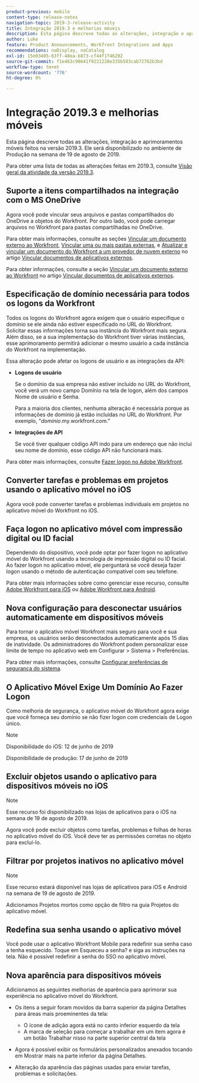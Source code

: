 ```yaml
---
product-previous: mobile
content-type: release-notes
navigation-topic: 2019-3-release-activity
title: Integração 2019.3 e melhorias móveis
description: Esta página descreve todas as alterações, integração e aprimoramentos móveis feitos na versão 2019.3. Ele será disponibilizado no ambiente de Produção na semana de 19 de agosto de 2019.
author: Luke
feature: Product Announcements, Workfront Integrations and Apps
recommendations: noDisplay, noCatalog
exl-id: 15e03405-63ff-48ea-b873-cf44f1f46282
source-git-commit: f1e463c90641f9221228e335b583cab72762b3bd
workflow-type: tm+mt
source-wordcount: '776'
ht-degree: 0%

---
```


# Integração 2019.3 e melhorias móveis

Esta página descreve todas as alterações, integração e aprimoramentos móveis feitos na versão 2019.3. Ele será disponibilizado no ambiente de Produção na semana de 19 de agosto de 2019.

Para obter uma lista de todas as alterações feitas em 2019.3, consulte [Visão geral da atividade da versão 2019.3](../../../../product-announcements/product-releases/quarterly-release-archive/2019.3-release-activity/2019-3-release-activity-overview.md).

## Suporte a itens compartilhados na integração com o MS OneDrive

Agora você pode vincular seus arquivos e pastas compartilhados do OneDrive a objetos do Workfront. Por outro lado, você pode carregar arquivos no Workfront para pastas compartilhadas no OneDrive.

Para obter mais informações, consulte as seções [Vincular um documento externo ao Workfront](../../../../documents/adding-documents-to-workfront/link-documents-from-external-apps.md#linking-existing-documents), [Vincular uma ou mais pastas externas](../../../../documents/adding-documents-to-workfront/link-documents-from-external-apps.md#linking-a-folder), e [Atualizar e vincular um documento do Workfront a um provedor de nuvem externo](../../../../documents/adding-documents-to-workfront/link-documents-from-external-apps.md#sending-documents) no artigo [Vincular documentos de aplicativos externos](../../../../documents/adding-documents-to-workfront/link-documents-from-external-apps.md).

Para obter informações, consulte a seção [Vincular um documento externo ao Workfront](../../../../documents/adding-documents-to-workfront/link-documents-from-external-apps.md#linking-existing-documents) no artigo [Vincular documentos de aplicativos externos](../../../../documents/adding-documents-to-workfront/link-documents-from-external-apps.md).

## Especificação de domínio necessária para todos os logons da Workfront

Todos os logons do Workfront agora exigem que o usuário especifique o domínio se ele ainda não estiver especificado no URL do Workfront. Solicitar essas informações torna sua instância do Workfront mais segura. Além disso, se a sua implementação do Workfront tiver várias instâncias, esse aprimoramento permitirá adicionar o mesmo usuário a cada instância do Workfront na implementação.

Essa alteração pode afetar os logons de usuário e as integrações da API:

* **Logons de usuário**

  Se o domínio da sua empresa não estiver incluído no URL do Workfront, você verá um novo campo Domínio na tela de logon, além dos campos Nome de usuário e Senha.

  Para a maioria dos clientes, nenhuma alteração é necessária porque as informações de domínio já estão incluídas no URL do Workfront. Por exemplo, &quot;*domínio*.my.workfront.com.&quot;

* **Integrações de API**

  Se você tiver qualquer código API indo para um endereço que não inclui seu nome de domínio, esse código API não funcionará mais.

Para obter mais informações, consulte [Fazer logon no Adobe Workfront](../../../../workfront-basics/manage-your-account-and-profile/managing-your-workfront-account/log-in-to-workfront.md).

## Converter tarefas e problemas em projetos usando o aplicativo móvel no iOS

Agora você pode converter tarefas e problemas individuais em projetos no aplicativo móvel do Workfront no iOS.

## Faça logon no aplicativo móvel com impressão digital ou ID facial

Dependendo do dispositivo, você pode optar por fazer logon no aplicativo móvel do Workfront usando a tecnologia de impressão digital ou ID facial. Ao fazer logon no aplicativo móvel, ele perguntará se você deseja fazer logon usando o método de autenticação compatível com seu telefone.

Para obter mais informações sobre como gerenciar esse recurso, consulte [Adobe Workfront para iOS](../../../../workfront-basics/mobile-apps/using-the-workfront-mobile-app/workfront-for-ios.md) ou [Adobe Workfront para Android](../../../../workfront-basics/mobile-apps/using-the-workfront-mobile-app/workfront-for-android.md).

## Nova configuração para desconectar usuários automaticamente em dispositivos móveis

Para tornar o aplicativo móvel Workfront mais seguro para você e sua empresa, os usuários serão desconectados automaticamente após 15 dias de inatividade. Os administradores do Workfront podem personalizar esse limite de tempo no aplicativo web em Configurar > Sistema > Preferências.

Para obter mais informações, consulte [Configurar preferências de segurança do sistema](../../../../administration-and-setup/manage-workfront/security/configure-security-preferences.md).

## O Aplicativo Móvel Exige Um Domínio Ao Fazer Logon

Como melhoria de segurança, o aplicativo móvel do Workfront agora exige que você forneça seu domínio se não fizer logon com credenciais de Logon único.

>[!NOTE]
>
>Disponibilidade do iOS: 12 de junho de 2019
>
>Disponibilidade de produção: 17 de junho de 2019

## Excluir objetos usando o aplicativo para dispositivos móveis no iOS

>[!NOTE]
>
>Esse recurso foi disponibilizado nas lojas de aplicativos para o iOS na semana de 19 de agosto de 2019.

Agora você pode excluir objetos como tarefas, problemas e folhas de horas no aplicativo móvel do iOS. Você deve ter as permissões corretas no objeto para excluí-lo.

## Filtrar por projetos inativos no aplicativo móvel

>[!NOTE]
>
>Esse recurso estará disponível nas lojas de aplicativos para iOS e Android na semana de 19 de agosto de 2019.

Adicionamos Projetos mortos como opção de filtro na guia Projetos do aplicativo móvel.

## Redefina sua senha usando o aplicativo móvel

Você pode usar o aplicativo Workfront Mobile para redefinir sua senha caso a tenha esquecido. Toque em Esqueceu a senha? e siga as instruções na tela. Não é possível redefinir a senha do SSO no aplicativo móvel.

## Nova aparência para dispositivos móveis

Adicionamos as seguintes melhorias de aparência para aprimorar sua experiência no aplicativo móvel do Workfront.

* Os itens a seguir foram movidos da barra superior da página Detalhes para áreas mais proeminentes da tela:

   * O ícone de adição agora está no canto inferior esquerdo da tela
   * A marca de seleção para começar a trabalhar em um item agora é um botão Trabalhar nisso na parte superior central da tela

* Agora é possível exibir os formulários personalizados anexados tocando em Mostrar mais na parte inferior da página Detalhes.
* Alteração da aparência das páginas usadas para enviar tarefas, problemas e solicitações.

